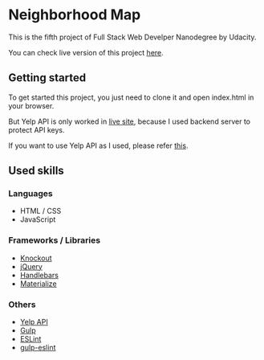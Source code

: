 # Neighborhood Map

This is the fifth project of Full Stack Web Develper Nanodegree by Udacity.

You can check live version of this project [here][live].

## Getting started

To get started this project, you just need to clone it and open index.html in your browser.

But Yelp API is only worked in [live site][live], because I used backend server to protect API keys.

If you want to use Yelp API as I used, please refer [this][1].

[live]: https://earlbread.github.io/neighborhood-map/

[1]: https://github.com/earlbread/multipurpose-backend

## Used skills

### Languages
 - HTML / CSS
 - JavaScript

### Frameworks / Libraries
 - [Knockout][2]
 - [jQuery][3]
 - [Handlebars][4]
 - [Materialize][5]

 [2]: http://knockoutjs.com/
 [3]: https://jquery.com/
 [4]: http://handlebarsjs.com/
 [5]: http://materializecss.com/

### Others
 - [Yelp API][6]
 - [Gulp][7]
 - [ESLint][8]
 - [gulp-eslint][9]

 [6]: https://www.yelp.ca/developers/documentation/v2/overview
 [7]: http://gulpjs.com/
 [8]: http://eslint.org/
 [9]: https://github.com/adametry/gulp-eslint
